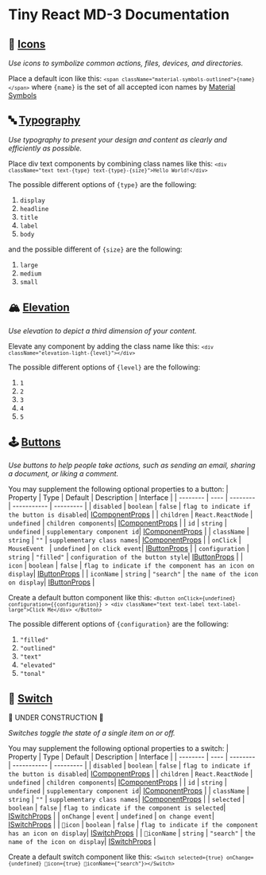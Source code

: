 # Tiny React MD-3 Documentation

## 💟 [Icons](https://github.com/highnet/vite-react-ts-md3-components/blob/master/vite-react-ts-md3-components/src/Icon/Frame/icon.tsx)

<i>Use icons to symbolize common actions, files, devices, and directories.</i>

Place a default icon like this: <code>`<span className="material-symbols-outlined">{name}
      </span>`</code>
 where <code>{name}</code> is the set of all accepted icon names by [Material Symbols](https://fonts.google.com/icons)

## 🔤 [Typography](https://github.com/highnet/vite-react-ts-md3-components/blob/master/vite-react-ts-md3-components/src/Typography/Frame/typography.tsx)

<i>Use typography to present your design and content as clearly and efficiently as possible.</i>

Place div text components by combining class names like this: <code>`<div className="text text-{type} text-{type}-{size}">Hello World!</div>`</code>

The possible different options of <code>{type}</code> are the following: 
1. <code>display</code>
2. <code>headline</code>
3. <code>title</code>
4. <code>label</code>
5. <code>body</code>

and the possible different of <code>{size}</code> are the following:
1. <code>large</code>
2. <code>medium</code>
3. <code>small</code>

## 🏔️ [Elevation](https://github.com/highnet/vite-react-ts-md3-components/blob/master/vite-react-ts-md3-components/src/Elevation/Frame/elevation.tsx)

<i>Use elevation to depict a third dimension of your content.</i>

Elevate any component by adding the class name like this: <code>`<div className="elevation-light-{level}"></div>`</code>

The possible different options of <code>{level}</code> are the following: 
1. <code>1</code>
2. <code>2</code>
3. <code>3</code>
4. <code>4</code>
5. <code>5</code>

## 🕹️ [Buttons](https://github.com/highnet/vite-react-ts-md3-components/blob/master/vite-react-ts-md3-components/src/Button/Frame/button.tsx)

<i>Use buttons to help people take actions, such as sending an email, sharing a document, or liking a comment.</i>

You may supplement the following optional properties to a button:
| Property | Type |  Default | Description | Interface |
| -------- | ---- | -------- | ----------- | --------- |
| <code>disabled</code> | <code>boolean</code> |  <code>false</code> | <code>flag to indicate if the button is disabled</code>| [IComponentProps](https://github.com/highnet/vite-react-ts-md3-components/blob/master/vite-react-ts-md3-components/src/Component/IComponentProps.tsx) |
| <code>children</code> | <code>React.ReactNode</code> |  <code>undefined</code> | <code>children components</code>| [IComponentProps](https://github.com/highnet/vite-react-ts-md3-components/blob/master/vite-react-ts-md3-components/src/Component/IComponentProps.tsx) |
| <code>id</code> | <code>string</code> |  <code>undefined</code> | <code>supplementary component id</code>|  [IComponentProps](https://github.com/highnet/vite-react-ts-md3-components/blob/master/vite-react-ts-md3-components/src/Component/IComponentProps.tsx) |
| <code>className</code> | <code>string</code> |  <code>""</code> | <code>supplementary class names</code>| [IComponentProps](https://github.com/highnet/vite-react-ts-md3-components/blob/master/vite-react-ts-md3-components/src/Component/IComponentProps.tsx) |
| <code>onClick</code> | <code> MouseEvent<HTMLButtonElement> </code> |  <code>undefined</code> | <code>on click event</code>| [IButtonProps](https://github.com/highnet/vite-react-ts-md3-components/blob/master/vite-react-ts-md3-components/src/Button/IButtonProps.tsx) | 
| <code>configuration</code> | <code>string</code> |  <code>"filled"</code> | <code>configuration of the button style</code>| [IButtonProps](https://github.com/highnet/vite-react-ts-md3-components/blob/master/vite-react-ts-md3-components/src/Button/IButtonProps.tsx) |
| <code>icon</code> | <code>boolean</code> |  <code>false</code> | <code>flag to indicate if the component has an icon on display</code>| [IButtonProps](https://github.com/highnet/vite-react-ts-md3-components/blob/master/vite-react-ts-md3-components/src/Button/IButtonProps.tsx) |
| <code>iconName</code> | <code>string</code> |  <code>"search"</code> | <code>the name of the icon on display</code>| [IButtonProps](https://github.com/highnet/vite-react-ts-md3-components/blob/master/vite-react-ts-md3-components/src/Button/IButtonProps.tsx) |

Create a default button component like this:
<code>`<Button onClick={undefined} configuration={{configuration}} > <div className="text text-label text-label-large">Click Me</div> </Button>`</code>
  
The possible different options of <code>{configuration}</code> are the following: 
1. <code>"filled"</code>
2. <code>"outlined"</code>
3. <code>"text"</code>
3. <code>"elevated"</code>
4. <code>"tonal"</code>

## 🔦 [Switch](https://github.com/highnet/vite-react-ts-md3-components/blob/master/vite-react-ts-md3-components/src/Switch/Frame/switch.tsx)

🚧 UNDER CONSTRUCTION 🚧
      
<i>Switches toggle the state of a single item on or off.</i>

You may supplement the following optional properties to a switch:
| Property | Type |  Default | Description | Interface |
| -------- | ---- | -------- | ----------- | --------- |
| <code>disabled</code> | <code>boolean</code> |  <code>false</code> | <code>flag to indicate if the button is disabled</code>| [IComponentProps](https://github.com/highnet/vite-react-ts-md3-components/blob/master/vite-react-ts-md3-components/src/Component/IComponentProps.tsx) |
| <code>children</code> | <code>React.ReactNode</code> |  <code>undefined</code> | <code>children components</code>| [IComponentProps](https://github.com/highnet/vite-react-ts-md3-components/blob/master/vite-react-ts-md3-components/src/Component/IComponentProps.tsx) |
| <code>id</code> | <code>string</code> |  <code>undefined</code> | <code>supplementary component id</code>|  [IComponentProps](https://github.com/highnet/vite-react-ts-md3-components/blob/master/vite-react-ts-md3-components/src/Component/IComponentProps.tsx) |
| <code>className</code> | <code>string</code> |  <code>""</code> | <code>supplementary class names</code>| [IComponentProps](https://github.com/highnet/vite-react-ts-md3-components/blob/master/vite-react-ts-md3-components/src/Component/IComponentProps.tsx) |
| <code>selected</code> | <code>boolean</code> |  <code>false</code> | <code>flag to indicate if the component is selected</code>| [ISwitchProps](https://github.com/highnet/vite-react-ts-md3-components/blob/master/vite-react-ts-md3-components/src/Switch/Switch.tsx) | 
| <code>onChange</code> | <code>event</code> |  <code>undefined</code> | <code>on change event</code>| [ISwitchProps](https://github.com/highnet/vite-react-ts-md3-components/blob/master/vite-react-ts-md3-components/src/Switch/Switch.tsx) |
| <code>🚧icon</code> | <code>boolean</code> |  <code>false</code> | <code>flag to indicate if the component has an icon on display</code>| [ISwitchProps](https://github.com/highnet/vite-react-ts-md3-components/blob/master/vite-react-ts-md3-components/src/Switch/Switch.tsx) |
| <code>🚧iconName</code> | <code>string</code> |  <code>"search"</code> | <code>the name of the icon on display</code>| [ISwitchProps](https://github.com/highnet/vite-react-ts-md3-components/blob/master/vite-react-ts-md3-components/src/Switch/Switch.tsx) |

Create a default switch component like this:
<code>`<Switch selected={true} onChange={undefined} 🚧icon={true} 🚧iconName={"search"}></Switch>`</code>
